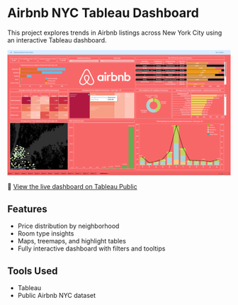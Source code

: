 # Airbnb NYC Tableau Dashboard

This project explores trends in Airbnb listings across New York City using an interactive Tableau dashboard.

![Dashboard Preview](dashboard_preview.jpg)

🔗 [View the live dashboard on Tableau Public](https://public.tableau.com/app/profile/ravishanker.gandigudi/viz/Book2_17434873309570/Dashboard1?publish=yes)

## Features
- Price distribution by neighborhood
- Room type insights
- Maps, treemaps, and highlight tables
- Fully interactive dashboard with filters and tooltips

## Tools Used
- Tableau
- Public Airbnb NYC dataset
